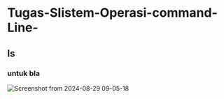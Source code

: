 # Tugas-SIistem-Operasi-command-Line-
## ls 
### untuk bla 
![Screenshot from 2024-08-29 09-05-18](https://github.com/user-attachments/assets/6012d75e-4845-4233-877a-41789fd68d89)
